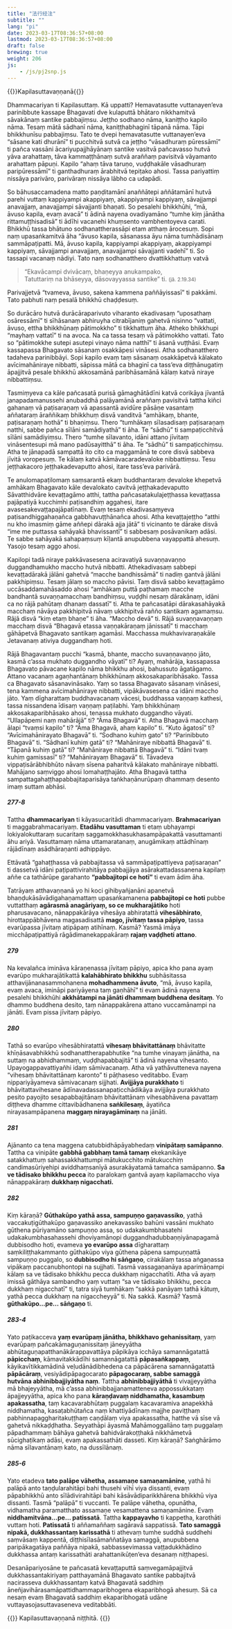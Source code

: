```yaml
---
title: "法行经注"
subtitle: ""
lang: "pi"
date: 2023-03-17T08:36:57+08:00
lastmod: 2023-03-17T08:36:57+08:00
draft: false
brewing: true
weight: 206
js:
    - /js/pj2snp.js
---
```


{{<subtitle>}}Kapilasuttavaṇṇanā{{</subtitle>}}

Dhammacariyan ti Kapilasuttaṃ. Kā uppatti? Hemavatasutte vuttanayen’eva parinibbute kassape Bhagavati dve kulaputtā bhātaro nikkhamitvā sāvakānaṃ santike pabbajiṃsu. Jeṭṭho sodhano nāma, kaniṭṭho kapilo nāma. Tesaṃ mātā sādhanī nāma, kaniṭṭhabhaginī tāpanā nāma. Tāpi bhikkhunīsu pabbajiṃsu. Tato te dvepi hemavatasutte vuttanayen’eva “sāsane kati dhurānī” ti pucchitvā sutvā ca jeṭṭho “vāsadhuraṃ pūressāmī” ti pañca vassāni ācariyupajjhāyānaṃ santike vasitvā pañcavasso hutvā yāva arahattaṃ, tāva kammaṭṭhānaṃ sutvā araññaṃ pavisitvā vāyamanto arahattaṃ pāpuṇi. Kapilo “ahaṃ tāva taruṇo, vuḍḍhakāle vāsadhuraṃ paripūressāmī” ti ganthadhuraṃ ārabhitvā tepiṭako ahosi. Tassa pariyattiṃ nissāya parivāro, parivāraṃ nissāya lābho ca udapādi.

So bāhusaccamadena matto paṇḍitamānī anaññātepi aññātamānī hutvā parehi vuttaṃ kappiyampi akappiyaṃ, akappiyampi kappiyaṃ, sāvajjampi anavajjaṃ, anavajjampi sāvajjanti bhaṇati. So pesalehi bhikkhūhi, “mā, āvuso kapila, evaṃ avacā” ti ādinā nayena ovadiyamāno “tumhe kiṃ jānātha rittamuṭṭhisadisā” ti ādīhi vacanehi khuṃsento vambhentoyeva carati. Bhikkhū tassa bhātuno sodhanattherassāpi etam atthaṃ ārocesuṃ. Sopi naṃ upasaṅkamitvā āha “āvuso kapila, sāsanassa āyu nāma tumhādisānaṃ sammāpaṭipatti. Mā, āvuso kapila, kappiyampi akappiyaṃ, akappiyampi kappiyaṃ, sāvajjampi anavajjaṃ, anavajjampi sāvajjanti vadehī” ti. So tassapi vacanaṃ nādiyi. Tato naṃ sodhanatthero dvattikkhattuṃ vatvā

> “Ekavācampi dvivācaṃ, bhaṇeyya anukampako,  
> Tatuttariṃ na bhāseyya, dāsovayyassa santike” ti. <small>(jā. 2.19.34)</small>

Parivajjetvā “tvameva, āvuso, sakena kammena paññāyissasī” ti pakkāmi. Tato pabhuti naṃ pesalā bhikkhū chaḍḍesuṃ.

So durācāro hutvā durācāraparivuto viharanto ekadivasaṃ “uposathaṃ osāressāmī” ti sīhāsanaṃ abhiruyha citrabījaniṃ gahetvā nisinno “vattati, āvuso, ettha bhikkhūnaṃ pātimokkho” ti tikkhattuṃ āha. Atheko bhikkhupi “mayhaṃ vattatī” ti na avoca. Na ca tassa tesaṃ vā pātimokkho vattati. Tato so “pātimokkhe sutepi asutepi vinayo nāma natthī” ti āsanā vuṭṭhāsi. Evaṃ kassapassa Bhagavato sāsanaṃ osakkāpesi vināsesi. Atha sodhanatthero tadaheva parinibbāyi. Sopi kapilo evaṃ taṃ sāsanaṃ osakkāpetvā kālakato avīcimahāniraye nibbatti, sāpissa mātā ca bhaginī ca tass’eva diṭṭhānugatiṃ āpajjitvā pesale bhikkhū akkosamānā paribhāsamānā kālaṃ katvā niraye nibbattiṃsu.

Tasmiṃyeva ca kāle pañcasatā purisā gāmaghātādīni katvā corikāya jīvantā janapadamanussehi anubaddhā palāyamānā araññaṃ pavisitvā tattha kiñci gahanaṃ vā paṭisaraṇaṃ vā apassantā avidūre pāsāṇe vasantaṃ aññataraṃ āraññikaṃ bhikkhuṃ disvā vanditvā “amhākaṃ, bhante, paṭisaraṇaṃ hothā” ti bhaṇiṃsu. Thero “tumhākaṃ sīlasadisaṃ paṭisaraṇaṃ natthi, sabbe pañca sīlāni samādiyathā” ti āha. Te “sādhū” ti sampaṭicchitvā sīlāni samādiyiṃsu. Thero “tumhe sīlavanto, idāni attano jīvitaṃ vināsentesupi mā mano padūsayitthā” ti āha. Te “sādhū” ti sampaṭicchiṃsu. Atha te jānapadā sampattā ito cito ca maggamānā te core disvā sabbeva jīvitā voropesuṃ. Te kālaṃ katvā kāmāvacaradevaloke nibbattiṃsu. Tesu jeṭṭhakacoro jeṭṭhakadevaputto ahosi, itare tass’eva parivārā.

Te anulomapaṭilomaṃ saṃsarantā ekaṃ buddhantaraṃ devaloke khepetvā amhākaṃ Bhagavato kāle devalokato cavitvā jeṭṭhakadevaputto Sāvatthidvāre kevaṭṭagāmo atthi, tattha pañcasatakulajeṭṭhassa kevaṭṭassa pajāpatiyā kucchimhi paṭisandhiṃ aggahesi, itare avasesakevaṭṭapajāpatīnaṃ. Evaṃ tesaṃ ekadivasaṃyeva paṭisandhiggahaṇañca gabbhavuṭṭhānañca ahosi. Atha kevaṭṭajeṭṭho “atthi nu kho imasmiṃ gāme aññepi dārakā ajja jātā” ti vicinanto te dārake disvā “ime me puttassa sahāyakā bhavissantī” ti sabbesaṃ posāvanikaṃ adāsi. Te sabbe sahāyakā sahapaṃsuṃ kīḷantā anupubbena vayappattā ahesuṃ. Yasojo tesaṃ aggo ahosi.

Kapilopi tadā niraye pakkāvasesena aciravatiyā suvaṇṇavaṇṇo duggandhamukho maccho hutvā nibbatti. Athekadivasaṃ sabbepi kevaṭṭadārakā jālāni gahetvā “macche bandhissāmā” ti nadiṃ gantvā jālāni pakkhipiṃsu. Tesaṃ jālaṃ so maccho pāvisi. Taṃ disvā sabbo kevaṭṭagāmo uccāsaddamahāsaddo ahosi “amhākaṃ puttā paṭhamaṃ macche bandhantā suvaṇṇamacchaṃ bandhiṃsu, vuḍḍhi nesaṃ dārakānaṃ, idāni ca no rājā pahūtaṃ dhanaṃ dassatī” ti. Atha te pañcasatāpi dārakasahāyakā macchaṃ nāvāya pakkhipitvā nāvaṃ ukkhipitvā rañño santikaṃ agamaṃsu. Rājā disvā “kiṃ etaṃ bhaṇe” ti āha. “Maccho devā” ti. Rājā suvaṇṇavaṇṇaṃ macchaṃ disvā “Bhagavā etassa vaṇṇakāraṇaṃ jānissatī” ti macchaṃ gāhāpetvā Bhagavato santikaṃ agamāsi. Macchassa mukhavivaraṇakāle Jetavanaṃ ativiya duggandhaṃ hoti.

Rājā Bhagavantaṃ pucchi “kasmā, bhante, maccho suvaṇṇavaṇṇo jāto, kasmā c’assa mukhato duggandho vāyatī” ti? Ayaṃ, mahārāja, kassapassa Bhagavato pāvacane kapilo nāma bhikkhu ahosi, bahussuto āgatāgamo. Attano vacanaṃ agaṇhantānaṃ bhikkhūnaṃ akkosakaparibhāsako. Tassa ca Bhagavato sāsanavināsako. Yaṃ so tassa Bhagavato sāsanaṃ vināsesi, tena kammena avīcimahāniraye nibbatti, vipākāvasesena ca idāni maccho jāto. Yaṃ dīgharattaṃ buddhavacanaṃ vācesi, buddhassa vaṇṇaṃ kathesi, tassa nissandena īdisaṃ vaṇṇaṃ paṭilabhi. Yaṃ bhikkhūnaṃ akkosakaparibhāsako ahosi, tenassa mukhato duggandho vāyati. “Ullapāpemi naṃ mahārājā” ti? “Āma Bhagavā” ti. Atha Bhagavā macchaṃ ālapi “tvaṃsi kapilo” ti? “Āma Bhagavā, ahaṃ kapilo” ti. “Kuto āgatosī” ti? “Avīcimahānirayato Bhagavā” ti. “Sodhano kuhiṃ gato” ti? “Parinibbuto Bhagavā” ti. “Sādhanī kuhiṃ gatā” ti? “Mahāniraye nibbattā Bhagavā” ti. “Tāpanā kuhiṃ gatā” ti? “Mahāniraye nibbattā Bhagavā” ti. “Idāni tvaṃ kuhiṃ gamissasī” ti? “Mahānirayaṃ Bhagavā” ti. Tāvadeva vippaṭisārābhibhūto nāvaṃ sīsena paharitvā kālakato mahāniraye nibbatti. Mahājano saṃviggo ahosi lomahaṭṭhajāto. Atha Bhagavā tattha sampattagahaṭṭhapabbajitaparisāya taṅkhaṇānurūpaṃ dhammaṃ desento imaṃ suttam abhāsi.

##### 277-8

Tattha **dhammacariyan** ti kāyasucaritādi dhammacariyaṃ. **Brahmacariyan** ti maggabrahmacariyaṃ. **Etadāhu vasuttaman** ti etaṃ ubhayampi lokiyalokuttaraṃ sucaritaṃ saggamokkhasukhasampāpakattā vasuttamanti āhu ariyā. Vasuttamaṃ nāma uttamaratanaṃ, anugāmikaṃ attādhīnaṃ rājādīnaṃ asādhāraṇanti adhippāyo.

Ettāvatā “gahaṭṭhassa vā pabbajitassa vā sammāpaṭipattiyeva paṭisaraṇan” ti dassetvā idāni paṭipattivirahitāya pabbajjāya asārakattadassanena kapilaṃ aññe ca tathārūpe garahanto **“pabbajitopi ce hotī”** ti evam ādim āha.

Tatrāyaṃ atthavaṇṇanā yo hi koci gihibyañjanāni apanetvā bhaṇḍukāsāvādigahaṇamattaṃ upasaṅkamanena **pabbajitopi ce hoti** pubbe vuttatthaṃ **agārasmā anagāriyaṃ, so ce mukharajātiko** hoti pharusavacano, nānappakārāya vihesāya abhiratattā **vihesābhirato**, hirottappābhāvena magasadisattā **mago, jīvitaṃ tassa pāpiyo**, tassa evarūpassa jīvitaṃ atipāpaṃ atihīnaṃ. Kasmā? Yasmā imāya micchāpaṭipattiyā rāgādimanekappakāraṃ **rajaṃ vaḍḍheti attano**.

##### 279

Na kevalañca imināva kāraṇenassa jīvitaṃ pāpiyo, apica kho pana ayaṃ evarūpo mukharajātikattā **kalahābhirato bhikkhu** subhāsitassa atthavijānanasammohanena **mohadhammena āvuto**, “mā, āvuso kapila, evaṃ avaca, imināpi pariyāyena taṃ gaṇhāhī” ti evam ādinā nayena pesalehi bhikkhūhi **akkhātampi na jānāti dhammaṃ buddhena desitaṃ**. Yo dhammo buddhena desito, taṃ nānappakārena attano vuccamānampi na jānāti. Evam pissa jīvitaṃ pāpiyo.

##### 280

Tathā so evarūpo vihesābhiratattā **vihesaṃ bhāvitattānaṃ** bhāvitatte khīṇāsavabhikkhū sodhanattherapabhutike “na tumhe vinayaṃ jānātha, na suttaṃ na abhidhammaṃ, vuḍḍhapabbajitā” ti ādinā nayena vihesanto. Upayogappavattiyañhi idaṃ sāmivacanaṃ. Atha vā yathāvutteneva nayena “vihesaṃ bhāvitattānaṃ karonto” ti pāṭhaseso veditabbo. Evaṃ nippariyāyameva sāmivacanaṃ sijjhati. **Avijjāya purakkhato** ti bhāvitattavihesane ādīnavadassanapaṭicchādikāya avijjāya purakkhato pesito payojito sesapabbajitānaṃ bhāvitattānaṃ vihesabhāvena pavattaṃ diṭṭheva dhamme cittavibādhanena **saṅkilesaṃ**, āyatiñca nirayasampāpanena **maggaṃ nirayagāminaṃ** na jānāti.

##### 281

Ajānanto ca tena maggena catubbidhāpāyabhedaṃ **vinipātaṃ samāpanno**. Tattha ca vinipāte **gabbhā gabbhaṃ tamā tamaṃ** ekekanikāye satakkhattuṃ sahassakkhattumpi mātukucchito mātukucchiṃ candimasūriyehipi aviddhaṃsanīyā asurakāyatamā tamañca samāpanno. **Sa ve tādisako bhikkhu pecca** ito paralokaṃ gantvā ayaṃ kapilamaccho viya nānappakāraṃ **dukkhaṃ nigacchati.** 

##### 282

Kiṃ kāraṇā? **Gūthakūpo yathā assa, sampuṇṇo gaṇavassiko**, yathā vaccakuṭigūthakūpo gaṇavassiko anekavassiko bahūni vassāni mukhato gūthena pūriyamāno sampuṇṇo assa, so udakakumbhasatehi udakakumbhasahassehi dhoviyamānopi duggandhadubbaṇṇiyānapagamā dubbisodho hoti, evameva **yo evarūpo assa** dīgharattaṃ saṃkiliṭṭhakammanto gūthakūpo viya gūthena pāpena sampuṇṇattā sampuṇṇo puggalo, so **dubbisodho hi sāṅgaṇo**, cirakālaṃ tassa aṅgaṇassa vipākaṃ paccanubhontopi na sujjhati. Tasmā vassagaṇanāya aparimāṇampi kālaṃ sa ve tādisako bhikkhu pecca dukkhaṃ nigacchatīti. Atha vā ayaṃ imissā gāthāya sambandho yaṃ vuttaṃ “sa ve tādisako bhikkhu, pecca dukkhaṃ nigacchatī” ti, tatra siyā tumhākaṃ “sakkā panāyaṃ tathā kātuṃ, yathā pecca dukkhaṃ na nigaccheyyā” ti. Na sakkā. Kasmā? Yasmā **gūthakūpo…pe… sāṅgaṇo** ti.

##### 283-4

Yato paṭikacceva **yaṃ evarūpaṃ jānātha, bhikkhavo gehanissitaṃ**, yaṃ evarūpaṃ pañcakāmaguṇanissitaṃ jāneyyātha abhūtaguṇapatthanākārappavattāya pāpikāya icchāya samannāgatattā **pāpicchaṃ**, kāmavitakkādīhi samannāgatattā **pāpasaṅkappaṃ**, kāyikavītikkamādinā veḷudānādibhedena ca pāpācārena samannāgatattā **pāpācāraṃ**, vesiyādipāpagocarato **pāpagocaraṃ, sabbe samaggā hutvāna abhinibbajjiyātha naṃ**. Tattha **abhinibbajjiyāthā** ti vivajjeyyātha mā bhajeyyātha, mā c’assa abhinibbajjanamatteneva appossukkataṃ āpajjeyyātha, apica kho pana **kāraṇḍavaṃ niddhamatha, kasambuṃ apakassatha**, taṃ kacavarabhūtaṃ puggalaṃ kacavaramiva anapekkhā niddhamatha, kasaṭabhūtañca naṃ khattiyādīnaṃ majjhe paviṭṭhaṃ pabhinnapaggharitakuṭṭhaṃ caṇḍālaṃ viya apakassatha, hatthe vā sīse vā gahetvā nikkaḍḍhatha. Seyyathāpi āyasmā Mahāmoggallāno taṃ puggalaṃ pāpadhammaṃ bāhāya gahetvā bahidvārakoṭṭhakā nikkhāmetvā sūcighaṭikaṃ adāsi, evaṃ apakassathāti dasseti. Kiṃ kāraṇā? Saṅghārāmo nāma sīlavantānaṃ kato, na dussīlānaṃ.

##### 285-6

Yato etadeva **tato palāpe vāhetha, assamaṇe samaṇamānine**, yathā hi palāpā anto taṇḍularahitāpi bahi thusehi vīhī viya dissanti, evaṃ pāpabhikkhū anto sīlādivirahitāpi bahi kāsāvādiparikkhārena bhikkhū viya dissanti. Tasmā “palāpā” ti vuccanti. Te palāpe vāhetha, opunātha, vidhamatha paramatthato assamaṇe vesamattena samaṇamānine. Evaṃ **niddhamitvāna…pe… patissatā**. Tattha **kappayavho** ti kappetha, karothāti vuttaṃ hoti. **Patissatā** ti aññamaññaṃ sagāravā sappatissā. **Tato samaggā nipakā, dukkhassantaṃ karissathā** ti athevaṃ tumhe suddhā suddhehi saṃvāsaṃ kappentā, diṭṭhisīlasāmaññatāya samaggā, anupubbena paripākagatāya paññāya nipakā, sabbassevimassa vaṭṭadukkhādino dukkhassa antaṃ karissathāti arahattanikūṭen’eva desanaṃ niṭṭhapesi.

Desanāpariyosāne te pañcasatā kevaṭṭaputtā saṃvegamāpajjitvā dukkhassantakiriyaṃ patthayamānā Bhagavato santike pabbajitvā nacirasseva dukkhassantaṃ katvā Bhagavatā saddhiṃ āneñjavihārasamāpattidhammaparibhogena ekaparibhogā ahesuṃ. Sā ca nesaṃ evaṃ Bhagavatā saddhiṃ ekaparibhogatā udāne vuttayasojasuttavaseneva veditabbāti.

{{<eof>}}
    Kapilasuttavaṇṇanā niṭṭhitā.
{{</eof>}}